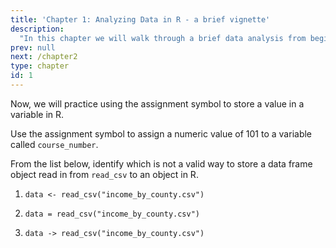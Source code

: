 ```yaml
---
title: 'Chapter 1: Analyzing Data in R - a brief vignette'
description:
  "In this chapter we will walk through a brief data analysis from beginning to end in R, highlighting some very key commonalities and differences between the R and Python languages."
prev: null
next: /chapter2
type: chapter
id: 1
---
```


<exercise id="1" title="Loading a tabular dataset" type="slides">

<slides source="chapter1_01_introduction-to-R">
</slides>

</exercise>

<exercise id="2" title="Using the assignment symbol">

Now, we will practice using the assignment symbol to store a value in a variable in R.

Use the assignment symbol to assign a numeric value of 101 to a variable called `course_number`.

<codeblock id="01_02_01">
</codeblock>

<exercise id="3" title="Valid object assignment in R">

From the list below, identify which is not a valid way to store a data frame object read in from `read_csv` to an object in R. 

1. `data <- read_csv("income_by_county.csv")`

2. `data = read_csv("income_by_county.csv")`

3. `data -> read_csv("income_by_county.csv")`

<codeblock id="01_03_01">
</codeblock>

